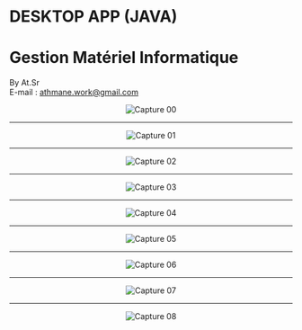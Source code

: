 # DESKTOP APP (JAVA)
# Gestion Matériel Informatique
By At.Sr </br>
E-mail : athmane.work@gmail.com
<center>
	
![Capture 00](https://github.com/AthmaneSrai/Gestion-Materiel-Informatique/blob/master/Screenshots/0.PNG)
		 
---------------------------------------
![Capture 01](https://github.com/AthmaneSrai/Gestion-Materiel-Informatique/blob/master/Screenshots/1.PNG)

---------------------------------------
![Capture 02](https://github.com/AthmaneSrai/Gestion-Materiel-Informatique/blob/master/Screenshots/1.1.PNG)

---------------------------------------
![Capture 03](https://github.com/AthmaneSrai/Gestion-Materiel-Informatique/blob/master/Screenshots/2.PNG)

---------------------------------------
![Capture 04](https://github.com/AthmaneSrai/Gestion-Materiel-Informatique/blob/master/Screenshots/3.PNG)

---------------------------------------
![Capture 05](https://github.com/AthmaneSrai/Gestion-Materiel-Informatique/blob/master/Screenshots/4.PNG)

---------------------------------------
![Capture 06](https://github.com/AthmaneSrai/Gestion-Materiel-Informatique/blob/master/Screenshots/5.PNG)

---------------------------------------
![Capture 07](https://github.com/AthmaneSrai/Gestion-Materiel-Informatique/blob/master/Screenshots/6.PNG)

---------------------------------------
![Capture 08](https://github.com/AthmaneSrai/Gestion-Materiel-Informatique/blob/master/Screenshots/6.1.PNG)
